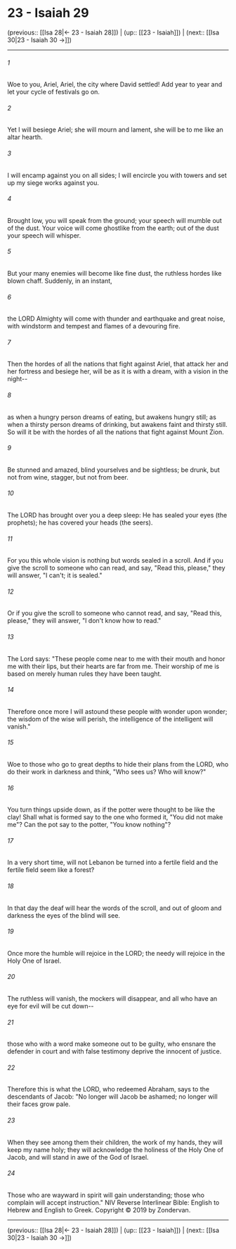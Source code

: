 # 23 - Isaiah 29

(previous:: [[Isa 28|← 23 - Isaiah 28]]) | (up:: [[23 - Isaiah]]) | (next:: [[Isa 30|23 - Isaiah 30 →]])

***


###### 1 
Woe to you, Ariel, Ariel, the city where David settled! Add year to year and let your cycle of festivals go on. 

###### 2 
Yet I will besiege Ariel; she will mourn and lament, she will be to me like an altar hearth. 

###### 3 
I will encamp against you on all sides; I will encircle you with towers and set up my siege works against you. 

###### 4 
Brought low, you will speak from the ground; your speech will mumble out of the dust. Your voice will come ghostlike from the earth; out of the dust your speech will whisper. 

###### 5 
But your many enemies will become like fine dust, the ruthless hordes like blown chaff. Suddenly, in an instant, 

###### 6 
the LORD Almighty will come with thunder and earthquake and great noise, with windstorm and tempest and flames of a devouring fire. 

###### 7 
Then the hordes of all the nations that fight against Ariel, that attack her and her fortress and besiege her, will be as it is with a dream, with a vision in the night-- 

###### 8 
as when a hungry person dreams of eating, but awakens hungry still; as when a thirsty person dreams of drinking, but awakens faint and thirsty still. So will it be with the hordes of all the nations that fight against Mount Zion. 

###### 9 
Be stunned and amazed, blind yourselves and be sightless; be drunk, but not from wine, stagger, but not from beer. 

###### 10 
The LORD has brought over you a deep sleep: He has sealed your eyes (the prophets); he has covered your heads (the seers). 

###### 11 
For you this whole vision is nothing but words sealed in a scroll. And if you give the scroll to someone who can read, and say, "Read this, please," they will answer, "I can't; it is sealed." 

###### 12 
Or if you give the scroll to someone who cannot read, and say, "Read this, please," they will answer, "I don't know how to read." 

###### 13 
The Lord says: "These people come near to me with their mouth and honor me with their lips, but their hearts are far from me. Their worship of me is based on merely human rules they have been taught. 

###### 14 
Therefore once more I will astound these people with wonder upon wonder; the wisdom of the wise will perish, the intelligence of the intelligent will vanish." 

###### 15 
Woe to those who go to great depths to hide their plans from the LORD, who do their work in darkness and think, "Who sees us? Who will know?" 

###### 16 
You turn things upside down, as if the potter were thought to be like the clay! Shall what is formed say to the one who formed it, "You did not make me"? Can the pot say to the potter, "You know nothing"? 

###### 17 
In a very short time, will not Lebanon be turned into a fertile field and the fertile field seem like a forest? 

###### 18 
In that day the deaf will hear the words of the scroll, and out of gloom and darkness the eyes of the blind will see. 

###### 19 
Once more the humble will rejoice in the LORD; the needy will rejoice in the Holy One of Israel. 

###### 20 
The ruthless will vanish, the mockers will disappear, and all who have an eye for evil will be cut down-- 

###### 21 
those who with a word make someone out to be guilty, who ensnare the defender in court and with false testimony deprive the innocent of justice. 

###### 22 
Therefore this is what the LORD, who redeemed Abraham, says to the descendants of Jacob: "No longer will Jacob be ashamed; no longer will their faces grow pale. 

###### 23 
When they see among them their children, the work of my hands, they will keep my name holy; they will acknowledge the holiness of the Holy One of Jacob, and will stand in awe of the God of Israel. 

###### 24 
Those who are wayward in spirit will gain understanding; those who complain will accept instruction." NIV Reverse Interlinear Bible: English to Hebrew and English to Greek. Copyright © 2019 by Zondervan.

***

(previous:: [[Isa 28|← 23 - Isaiah 28]]) | (up:: [[23 - Isaiah]]) | (next:: [[Isa 30|23 - Isaiah 30 →]])
